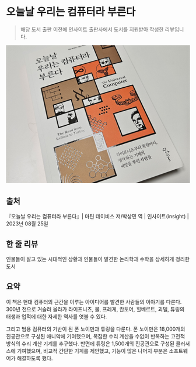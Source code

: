 # 오늘날 우리는 컴퓨터라 부른다
> 해당 도서 출판 이전에 인사이트 출판사에서 도서를 지원받아 작성한 리뷰입니다.

![오늘날 우리는 컴퓨터라 부른다](./img/22.jpg)

## 출처
『오늘날 우리는 컴퓨터라 부른다』| 마틴 데이비스 저/박상민 역 | 인사이트(insight) | 2023년 08월 25일

## 한 줄 리뷰
인물들이 살고 있는 시대적인 상황과 인물들이 발견한 논리학과 수학을 상세하게 정리한 도서

## 요약
이 책은 현대 컴퓨터의 근간을 이루는 아이디어를 발견한 사람들의 이야기를 다룬다. 300년 전으로 거슬러 올라가 라이프니츠, 불, 프레게, 칸토어, 힐베르트, 괴델, 튜링의 태생과 업적에 대한 자세한 역사를 엿볼 수 있다.

그리고 범용 컴퓨터의 기반이 된 폰 노이만과 튜링을 다룬다. 폰 노이만은 18,000개의 진공관으로 구성된 애니악에 기여했으며, 복잡한 수리 계산을 수없이 반복하는 고전적 방식의 수리 계산 기계를 추구했다. 반면에 튜링은 1,500개의 진공관으로 구성된 콜러서스에 기여했으며, 비교적 간단한 기계를 제안했고, 기능이 많은 나머지 부분은 소프트웨어가 해결하도록 했다.